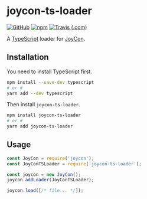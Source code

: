 # joycon-ts-loader
[![GitHub](https://img.shields.io/github/license/gluons/joycon-ts-loader.svg?style=flat-square)](./LICENSE)
[![npm](https://img.shields.io/npm/v/joycon-ts-loader.svg?style=flat-square)](https://www.npmjs.com/package/joycon-ts-loader)
[![Travis (.com)](https://img.shields.io/travis/com/gluons/joycon-ts-loader.svg?style=flat-square)](https://travis-ci.com/gluons/joycon-ts-loader)

A [TypeScript](https://www.typescriptlang.org/) loader for [JoyCon](https://github.com/egoist/joycon).

## Installation

You need to install TypeScript first.

```bash
npm install --save-dev typescript
# or #
yarn add --dev typescript
```

Then install `joycon-ts-loader`.

```bash
npm install joycon-ts-loader
# or #
yarn add joycon-ts-loader
```

## Usage

```js
const JoyCon = require('joycon');
const JoyConTSLoader = require('joycon-ts-loader');

const joycon = new JoyCon();
joycon.addLoader(JoyConTSLoader);

joycon.load([/* file... */]);
```
